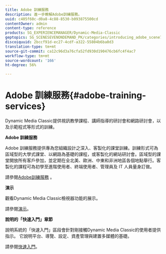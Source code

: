 ```yaml
---
title: Adobe 訓練服務
description: 進一步瞭解Adobe訓練服務。
uuid: c405f60c-d0a8-4c88-8530-b093875500cd
contentOwner: admin
content-type: reference
products: SG_EXPERIENCEMANAGER/Dynamic-Media-Classic
geptopics: SG_SCENESEVENONDEMAND_PK/categories/introducing_adobe_scene7
discoiquuid: 2bccf91d-ec27-4cdf-a322-55804b6ba0d3
translation-type: tm+mt
source-git-commit: ca12c96d3a76cfa52fd930d190476cb6fc4f4ac7
workflow-type: tm+mt
source-wordcount: '166'
ht-degree: 56%

---
```



# Adobe 訓練服務{#adobe-training-services}

Dynamic Media Classic提供視訊教學課程、講師指導的研討會和網路研討會，以及示範程式等形式的訓練。

**Adobe 訓練服務**

Adobe 訓練服務提供專為您組織設計之深入、客製化的課堂訓練。訓練形式可為區域型的大學式課堂、以網路為基礎的課程，或客製化的網站研討會。區域型的課堂開放所有客戶參加，並定期在全北美、歐洲、中東和非洲地區各個地點舉行。客製化的課程可為初學至進階使用者、終端使用者、管理員及 IT 人員量身訂做。

請參閱[Adobe訓練服務](https://training.adobe.com/training.html) [](https://www.adobe.com/go/learn_sc7_trainingrequest_en)。

**演示**

觀看Dynamic Media Classic檢視器功能的展示。

請參閱[演示](https://www.adobe.com/solutions/web-experience-management/rich-media-assets-demos.html)。

**說明的「快速入門」章節**

說明系統的「快速入門」區段會針對剛接觸Dynamic Media Classic的使用者提供指示。 它說明平台、導覽、設定、資產管理與建置多媒體的基礎。

請參閱[快速入門](dmc-platform-overview.md)。
